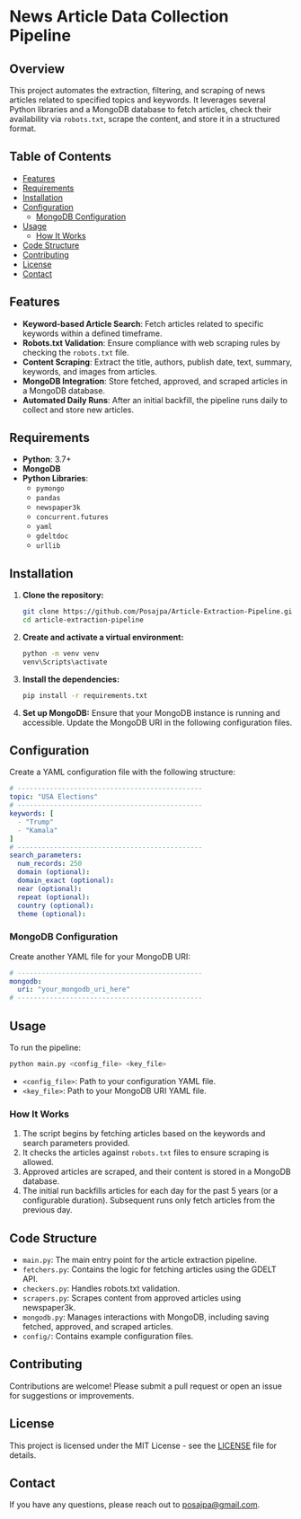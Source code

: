 # News Article Data Collection Pipeline

## Overview

This project automates the extraction, filtering, and scraping of news articles related to specified topics and keywords. It leverages several Python libraries and a MongoDB database to fetch articles, check their availability via `robots.txt`, scrape the content, and store it in a structured format.

## Table of Contents

- [Features](#features)
- [Requirements](#requirements)
- [Installation](#installation)
- [Configuration](#configuration)
  - [MongoDB Configuration](#mongodb-configuration)
- [Usage](#usage)
  - [How It Works](#how-it-works)
- [Code Structure](#code-structure)
- [Contributing](#contributing)
- [License](#license)
- [Contact](#contact)
  
## Features

- **Keyword-based Article Search**: Fetch articles related to specific keywords within a defined timeframe.
- **Robots.txt Validation**: Ensure compliance with web scraping rules by checking the `robots.txt` file.
- **Content Scraping**: Extract the title, authors, publish date, text, summary, keywords, and images from articles.
- **MongoDB Integration**: Store fetched, approved, and scraped articles in a MongoDB database.
- **Automated Daily Runs**: After an initial backfill, the pipeline runs daily to collect and store new articles.

## Requirements

- **Python**: 3.7+
- **MongoDB**
- **Python Libraries**:
  - `pymongo`
  - `pandas`
  - `newspaper3k`
  - `concurrent.futures`
  - `yaml`
  - `gdeltdoc`
  - `urllib`

## Installation

1. **Clone the repository:**

    ```bash
    git clone https://github.com/Posajpa/Article-Extraction-Pipeline.git
    cd article-extraction-pipeline
    ```

2. **Create and activate a virtual environment:**

    ```bash
    python -m venv venv
    venv\Scripts\activate
    ```

3. **Install the dependencies:**

    ```bash
    pip install -r requirements.txt
    ```

4. **Set up MongoDB:**
   Ensure that your MongoDB instance is running and accessible. Update the MongoDB URI in the following configuration files.

## Configuration

Create a YAML configuration file with the following structure:

```yaml
# ----------------------------------------------
topic: "USA Elections"
# ----------------------------------------------
keywords: [
  - "Trump"
  - "Kamala"
]
# ----------------------------------------------
search_parameters:
  num_records: 250
  domain (optional):
  domain_exact (optional):
  near (optional):
  repeat (optional):
  country (optional):
  theme (optional):
```

### MongoDB Configuration

Create another YAML file for your MongoDB URI:

```yaml
# ----------------------------------------------
mongodb:
  uri: "your_mongodb_uri_here"
# ----------------------------------------------
```

## Usage

To run the pipeline:

```bash
python main.py <config_file> <key_file>
```

- `<config_file>`: Path to your configuration YAML file.
- `<key_file>`: Path to your MongoDB URI YAML file.

### How It Works

1. The script begins by fetching articles based on the keywords and search parameters provided.
2. It checks the articles against `robots.txt` files to ensure scraping is allowed.
3. Approved articles are scraped, and their content is stored in a MongoDB database.
4. The initial run backfills articles for each day for the past 5 years (or a configurable duration). Subsequent runs only fetch articles from the previous day.

## Code Structure

- `main.py`: The main entry point for the article extraction pipeline.
- `fetchers.py`: Contains the logic for fetching articles using the GDELT API.
- `checkers.py`: Handles robots.txt validation.
- `scrapers.py`: Scrapes content from approved articles using newspaper3k.
- `mongodb.py`: Manages interactions with MongoDB, including saving fetched, approved, and scraped articles.
- `config/`: Contains example configuration files.

## Contributing

Contributions are welcome! Please submit a pull request or open an issue for suggestions or improvements.

## License

This project is licensed under the MIT License - see the [LICENSE](https://github.com/Posajpa/Article-Extraction-Pipeline/blob/main/LICENSE) file for details.

## Contact

If you have any questions, please reach out to posajpa@gmail.com.
